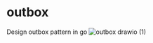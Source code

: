 # outbox
Design outbox pattern in go
![outbox drawio (1)](https://user-images.githubusercontent.com/5313452/228265009-5da4f318-c49c-424a-94c5-dce8c46e64e1.png)
